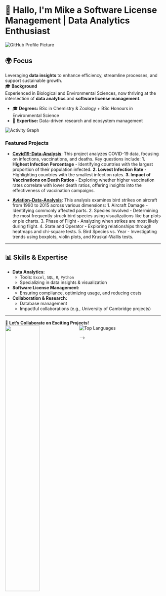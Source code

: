# 🌟 Hallo, I'm Mike a **Software License Management | Data Analytics Enthusiast**  
![GitHub Profile Picture](https://avatars.githubusercontent.com/u/yourusernumber?v=4)
## 🌍 **Focus**  
Leveraging **data insights** to enhance efficiency, streamline processes, and support sustainable growth.  
🎓 **Background**  
Experienced in Biological and Environmental Sciences, now thriving at the intersection of **data analytics** and **software license management**.  
- 🎓 **Degrees:** BSc in Chemistry & Zoology + BSc Honours in Environmental Science  
- 🌿 **Expertise:** Data-driven research and ecosystem management  

![Activity Graph](https://github-readme-activity-graph.vercel.app/graph?username=BarendBester&theme=react-dark)

### Featured Projects

- [**Covid19-Data-Analysis**](https://github.com/BarendBester/Covid19-Data-Analysis): This project analyzes COVID-19 data, focusing on infections, vaccinations, and deaths. Key questions include: **1. Highest Infection Percentage** - Identifying countries with the largest proportion of their population infected. **2. Lowest Infection Rate** - Highlighting countries with the smallest infection rates. **3. Impact of Vaccinations on Death Ratios** - Exploring whether higher vaccination rates correlate with lower death ratios, offering insights into the effectiveness of vaccination campaigns.

- [**Aviation-Data-Analysis**](https://github.com/BarendBester/AviationData): This analysis examines bird strikes on aircraft from 1990 to 2015 across various dimensions: 1. Aircraft Damage - Identifying commonly affected parts. 2. Species Involved - Determining the most frequently struck bird species using visualizations like bar plots or pie charts. 3. Phase of Flight - Analyzing when strikes are most likely during flight. 4. State and Operator - Exploring relationships through heatmaps and chi-square tests. 5. Bird Species vs. Year - Investigating trends using boxplots, violin plots, and Kruskal-Wallis tests.
---

## 📊 **Skills & Expertise**  
- **Data Analytics:**  
  - Tools: `Excel`, `SQL`, `R`, `Python`  
  - Specializing in data insights & visualization  
- **Software License Management:**  
  - Ensuring compliance, optimizing usage, and reducing costs  
- **Collaboration & Research:**  
  - Database management  
  - Impactful collaborations (e.g., University of Cambridge projects)  

---


🚀 **Let’s Collaborate on Exciting Projects!**  
![Top Languages](https://github-readme-stats.vercel.app/api/top-langs/?username=BarendBester&layout=compact&theme=radical)
<img align="left" width="47%" src="https://github-readme-stats.vercel.app/api?username=BarendBester&show_icons=true&theme=radical" />

-->
